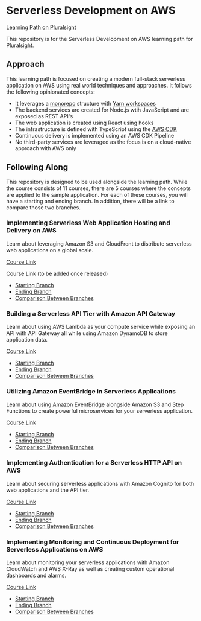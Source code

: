 # Serverless Development on AWS

[Learning Path on Pluralsight](https://app.pluralsight.com/paths/skills/building-serverless-applications-on-aws)

This repository is for the Serverless Development on AWS learning path for Pluralsight. 

## Approach

This learning path is focused on creating a modern full-stack serverless application on AWS using real world techniques and approaches.  It follows the following opinionated concepts:

* It leverages a [monorepo](https://en.wikipedia.org/wiki/Monorepo) structure with [Yarn workspaces](https://classic.yarnpkg.com/en/docs/workspaces/)
* The backend services are created for Node.js wtih JavaScript and are exposed as REST API's
* The web application is created using React using hooks
* The infrastructure is defined with TypeScript using the [AWS CDK](https://aws.amazon.com/cdk/)
* Continuous delivery is implemented using an AWS CDK Pipeline
* No third-party services are leveraged as the focus is on a cloud-native approach with AWS only

## Following Along

This repository is designed to be used alongside the learning path.  While the course consists of 11 courses, there are 5 courses where the concepts are applied to the sample application.  For each of these courses, you will have a starting and ending branch.  In addition, there will be a link to compare those two branches.

### Implementing Serverless Web Application Hosting and Delivery on AWS

Learn about leveraging Amazon S3 and CloudFront to distribute serverless web applications on a global scale.

[Course Link](https://app.pluralsight.com/library/courses/implementing-serverless-web-application-hosting-delivery-aws)

Course Link (to be added once released)
 
* [Starting Branch](https://github.com/davidtucker/ps-serverless-app/tree/p1)
* [Ending Branch](https://github.com/davidtucker/ps-serverless-app/tree/p2)
* [Comparison Between Branches](https://github.com/davidtucker/ps-serverless-app/compare/p1...p2)

### Building a Serverless API Tier with Amazon API Gateway

Learn about using AWS Lambda as your compute service while exposing an API with API Gateway all while using Amazon DynamoDB to store application data.

[Course Link](https://app.pluralsight.com/library/courses/building-serverless-api-tier-amazon-api-gateway)
 
* [Starting Branch](https://github.com/davidtucker/ps-serverless-app/tree/p2)
* [Ending Branch](https://github.com/davidtucker/ps-serverless-app/tree/p3)
* [Comparison Between Branches](https://github.com/davidtucker/ps-serverless-app/compare/p2...p3)

### Utilizing Amazon EventBridge in Serverless Applications

Learn about using Amazon EventBridge alongside Amazon S3 and Step Functions to create powerful microservices for your serverless application.

[Course Link](https://app.pluralsight.com/library/courses/utilizing-amazon-eventbridge-serverless-applications)
 
* [Starting Branch](https://github.com/davidtucker/ps-serverless-app/tree/p3)
* [Ending Branch](https://github.com/davidtucker/ps-serverless-app/tree/p4)
* [Comparison Between Branches](https://github.com/davidtucker/ps-serverless-app/compare/p3...p4)

### Implementing Authentication for a Serverless HTTP API on AWS

Learn about securing serverless applications with Amazon Cognito for both web applications and the API tier.

[Course Link](https://app.pluralsight.com/library/courses/implementing-authentication-serverless-http-api-aws)
 
* [Starting Branch](https://github.com/davidtucker/ps-serverless-app/tree/p4)
* [Ending Branch](https://github.com/davidtucker/ps-serverless-app/tree/p5)
* [Comparison Between Branches](https://github.com/davidtucker/ps-serverless-app/compare/p4...p5)

### Implementing Monitoring and Continuous Deployment for Serverless Applications on AWS

Learn about monitoring your serverless applications with Amazon CloudWatch and AWS X-Ray as well as creating custom operational dashboards and alarms.

[Course Link](https://app.pluralsight.com/library/courses/implementing-monitoring-continuous-deployment-serverless-applications-aws)
 
* [Starting Branch](https://github.com/davidtucker/ps-serverless-app/tree/p5)
* [Ending Branch](https://github.com/davidtucker/ps-serverless-app/tree/p6)
* [Comparison Between Branches](https://github.com/davidtucker/ps-serverless-app/compare/p5...p6)
